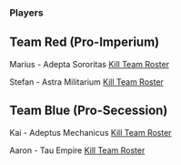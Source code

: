 ### Players

## Team Red (Pro-Imperium)

Marius - Adepta Sororitas
[Kill Team Roster](https://github.com/Labernator/HoR/blob/master/Campaign/The%20Fortalessa%20Intervention%20(Herbst%202019)/Rosters/Adepta%20Sororitas%20Kill%20Team.md)

Stefan - Astra Militarium
[Kill Team Roster](https://github.com/Labernator/HoR/blob/master/Campaign/The%20Fortalessa%20Intervention%20(Herbst%202019)/Rosters/Astra%20Militarium%20Kill%20Team.md) 

## Team Blue (Pro-Secession)

Kai - Adeptus Mechanicus
[Kill Team Roster](https://github.com/Labernator/HoR/blob/master/Players/Kai/AdeptusMechanicus_initial.md)

Aaron - Tau Empire
[Kill Team Roster](/Players/Aaron/tau-crisis_initial.md) 
